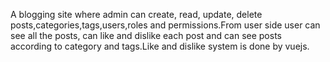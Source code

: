 A blogging site where admin can create, read, update, delete posts,categories,tags,users,roles and permissions.From user side user can see all the posts, can like and dislike each post and can see posts according to category and tags.Like and dislike system is done by vuejs.

